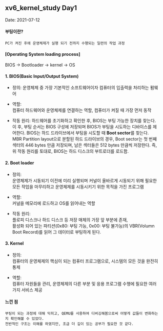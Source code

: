 ## xv6_kernel_study Day1

Date: 2021-07-12 

#### 부팅이란?
	PC가 켜진 후에 운영체제가 실행 되기 전까지 수행되는 일련의 작업 과정  

#### [Operating System loading process]

BIOS -> Bootloader -> kernel -> OS 
     
#### 1. BIOS(Basic Input/Output System)   
- 정의: 
	운영체제 중 가장 기본적인 소프트웨어이자 컴퓨터의 입출력을 처리하는 펌웨어   
    
- 역할:   
	컴퓨터 하드웨어와 운영체제를 연결하는 역할, 컴퓨터가 켜질 때 가장 먼저 동작
   
- 작동 원리: 
	하드웨어를 초기화하고 확인한 후, BIOS는 부팅 가능한 장치를 찾는다. 이 후, 부팅 순서는 BIOS 구성에 저장되며 BIOS가 부팅을 시도하는 디바이스를 제어한다. BIOS는 하드 드라이브에서 부팅을 시도할 때 <strong>Boot sector</strong>를 찾는다. MBR Partition layout으로 분할된 하드 드라이브의 경우, Boot sector는 첫 번째 섹터의 446 bytes 만큼 저장되며, 남은 섹터들은 512 bytes 만큼씩 저장한다. 즉, 위 작동 원리를 토대로, BIOS는 하드 디스크의 부트로더를 로드함. 
	
#### 2. Boot loader 
- 정의:    
	운영체제가 시동되기 이전에 미리 실행되며 커널이 올바르게 시동되기 위해 필요한 모든 작업을 마무리하고 운영체제를 시동시키기 위한 목적을 가진 프로그램    
     
- 역할:   
	커널을 메모리에 로드하고 OS를 읽어내는 역할  
    
- 작동 원리:   
	플로피 디스크나 하드 디스크 등 저장 매체의 가장 앞 부분에 존재,     
	활성화 되어 있는 파티션(0x80: 부팅 가능, 0x00: 부팅 불가능)의 VBR(Volumn Boot Record)를 읽어 그 데이터로 부팅하게 된다. 

#### 3. Kernel 
- 정의:   
	컴퓨터의 운영체제의 핵심이 되는 컴퓨터 프로그램으로, 시스템의 모든 것을 완전히 통제  
     
- 역할:   
	컴퓨터 자원들을 관리, 운영체제의 다른 부분 및 응용 프로그램 수행에 필요한 여러 가지 서비스 제공 
    


#### 느낀 점 

	부팅이 되는 과정에 대해 익히고, QEMU를 사용하여 디버깅해봄으로써 어떻게 값들이 변화하는지 확인해볼 수 있었다.    
	전반적인 구조는 이해를 하였지만, 조금 더 깊이 있는 공부가 필요한 것 같다. 
	
